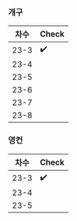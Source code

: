 
### 개구

| 차수 | Check |
| --- | --- |
| 23-3 | ✔️ |
| 23-4 |  | 
| 23-5 |  | 
| 23-6 |  | 
| 23-7 |  | 
| 23-8 |  | 



### 영컨
| 차수 | Check |
| --- | --- |
| 23-3 | ✔️ | 
| 23-4 |  | 
| 23-5 |  | 
